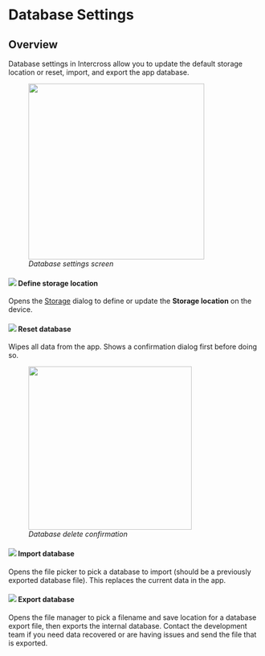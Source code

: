 <link rel="stylesheet" type="text/css" href="_styles/styles.css">

# Database Settings

## Overview

Database settings in Intercross allow you to update the default storage location or reset, import, and export the app database.

<figure class="image">
    <img class="screenshot" src="_static/images/settings/database_settings.png" width="350px">
    <figcaption><i>Database settings screen</i></figcaption>
</figure>

#### <img class="icon" src="_static/icons/folder-lock.png">  Define storage location

Opens the <a href="#/storage">Storage</a> dialog to define or update the **Storage location** on the device.

#### <img class="icon" src="_static/icons/database-remove.png"> Reset database

Wipes all data from the app. Shows a confirmation dialog first before doing so.

<figure class="image">
    <img class="screenshot" src="_static/images/settings/database_delete.png" width="325px"> 
    <figcaption><i>Database delete confirmation</i></figcaption>
</figure>

#### <img class="icon" src="_static/icons/database-import.png"> Import database

Opens the file picker to pick a database to import (should be a previously exported database file). This replaces the current data in the app.

#### <img class="icon" src="_static/icons/database-export.png"> Export database

Opens the file manager to pick a filename and save location for a database export file, then exports the internal database. Contact the development team if you need
data recovered or are having issues and send the file that is exported.

